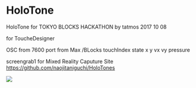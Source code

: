 # HoloTone
HoloTone for TOKYO BLOCKS HACKATHON
by tatmos 2017 10 08

for ToucheDesigner

OSC from 7600 port from Max
/BLocks touchIndex state x y vx vy pressure

screengrab1 for Mixed Reality Caputure Site
https://github.com/naojitaniguchi/HoloTones


[![](http://img.youtube.com/vi/-1qAwTmRJ4M/0.jpg)](https://www.youtube.com/watch?v=-1qAwTmRJ4M)
